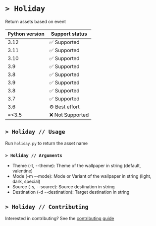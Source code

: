 # `> Holiday`
Return assets based on event

| Python version | Support status               |
| -------------- | ---------------------------- |
| 3.12           | :white_check_mark: Supported |
| 3.11           | :white_check_mark: Supported |
| 3.10           | :white_check_mark: Supported |
| 3.9            | :white_check_mark: Supported |
| 3.8            | :white_check_mark: Supported |
| 3.9            | :white_check_mark: Supported |
| 3.8            | :white_check_mark: Supported |
| 3.7            | :white_check_mark: Supported |
| 3.6            | :gear: Best effort           |
| =<3.5          | :x: Not Supported            |

## `> Holiday // Usage`
Run `holiday.py` to return the asset name

### `> Holiday // Arguments`
* Theme (-t, --theme): Theme of the wallpaper in string (default, valentine)
* Mode (-m --mode): Mode or Variant of the wallpaper in string (light, dark, special)
* Source (-s, --source): Source destination in string
* Destination (-d --destination): Target destination in string

## `> Holiday // Contributing`
Interested in contributing? See the [contributing guide](docs/CONTRIBUTING.md)
